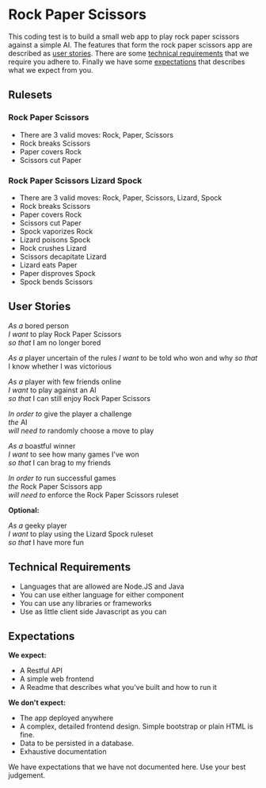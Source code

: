 # Rock Paper Scissors

This coding test is to build a small web app to play rock paper scissors 
against a simple AI.  The features that form the rock paper scissors app are 
described as [user stories].  There are some [technical requirements] that we 
require you adhere to. Finally we have some [expectations] that describes what 
we expect from you.

## Rulesets

### Rock Paper Scissors

- There are 3 valid moves: Rock, Paper, Scissors
- Rock breaks Scissors
- Paper covers Rock
- Scissors cut Paper

### Rock Paper Scissors Lizard Spock

- There are 3 valid moves: Rock, Paper, Scissors, Lizard, Spock
- Rock breaks Scissors
- Paper covers Rock
- Scissors cut Paper
- Spock vaporizes Rock
- Lizard poisons Spock
- Rock crushes Lizard
- Scissors decapitate Lizard
- Lizard eats Paper
- Paper disproves Spock
- Spock bends Scissors

## User Stories

*As a* bored person  
*I want* to play Rock Paper Scissors  
*so that* I am no longer bored

*As a* player uncertain of the rules
*I want* to be told who won and why
*so that* I know whether I was victorious

*As a* player with few friends online  
*I want* to play against an AI  
*so that* I can still enjoy Rock Paper Scissors

*In order to* give the player a challenge  
*the* AI  
*will need to* randomly choose a move to play

*As a* boastful winner  
*I want* to see how many games I've won  
*so that* I can brag to my friends

*In order to* run successful games  
*the* Rock Paper Scissors app  
*will need to* enforce the Rock Paper Scissors ruleset

**Optional:**

*As a* geeky player  
*I want* to play using the Lizard Spock ruleset  
*so that* I have more fun

## Technical Requirements

- Languages that are allowed are Node.JS and Java
- You can use either language for either component
- You can use any libraries or frameworks
- Use as little client side Javascript as you can


## Expectations

**We expect:**
- A Restful API
- A simple web frontend
- A Readme that describes what you've built and how to run it

**We don't expect:**
- The app deployed anywhere
- A complex, detailed frontend design. Simple bootstrap or plain HTML is fine.
- Data to be persisted in a database.
- Exhaustive documentation

We have expectations that we have not documented here. Use your best judgement.

[user stories]: #user-stories
[technical requirements]: #technical-requirements
[expectations]: #expectations
